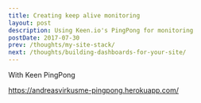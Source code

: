 ```yaml
---
title: Creating keep alive monitoring
layout: post
description: Using Keen.io's PingPong for monitoring
postDate: 2017-07-30
prev: /thoughts/my-site-stack/
next: /thoughts/building-dashboards-for-your-site/
---
```


With Keen PingPong

https://andreasvirkusme-pingpong.herokuapp.com/
